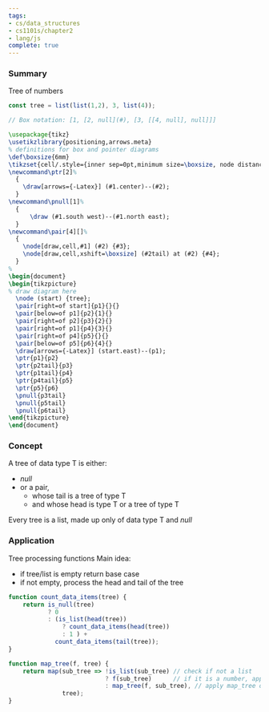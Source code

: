 ```yaml
---
tags:
- cs/data_structures
- cs1101s/chapter2
- lang/js
complete: true
---
```

### Summary
Tree of numbers
```js
const tree = list(list(1,2), 3, list(4));

// Box notation: [1, [2, null](#), [3, [[4, null], null]]]
```
```tikz
\usepackage{tikz}
\usetikzlibrary{positioning,arrows.meta}
% definitions for box and pointer diagrams
\def\boxsize{6mm}
\tikzset{cell/.style={inner sep=0pt,minimum size=\boxsize, node distance=2em and 3.5em}}
\newcommand\ptr[2]%
  {
    \draw[arrows={-Latex}] (#1.center)--(#2);
  }
\newcommand\pnull[1]%
  {
      \draw (#1.south west)--(#1.north east);
  }
\newcommand\pair[4][]%
  {
    \node[draw,cell,#1] (#2) {#3};
    \node[draw,cell,xshift=\boxsize] (#2tail) at (#2) {#4};
  }
% 
\begin{document}
\begin{tikzpicture}
% draw diagram here
  \node (start) {tree};
  \pair[right=of start]{p1}{}{}
  \pair[below=of p1]{p2}{1}{}
  \pair[right=of p2]{p3}{2}{}
  \pair[right=of p1]{p4}{3}{}
  \pair[right=of p4]{p5}{}{}
  \pair[below=of p5]{p6}{4}{}
  \draw[arrows={-Latex}] (start.east)--(p1);
  \ptr{p1}{p2}
  \ptr{p2tail}{p3}
  \ptr{p1tail}{p4}
  \ptr{p4tail}{p5}
  \ptr{p5}{p6}
  \pnull{p3tail}
  \pnull{p5tail}
  \pnull{p6tail}
\end{tikzpicture}
\end{document}
```
### Concept
A tree of data type T is either:
- *null*
- or a pair,
	- whose tail is a tree of type T
	- and whose head is type T or a tree of type T

Every tree is a list, made up only of data type T and _null_
### Application
Tree processing functions
Main idea:
- if tree/list is empty return base case
- if not empty, process the head and tail of the tree
```js
function count_data_items(tree) {
	return is_null(tree)            
		   ? 0            
		   : (is_list(head(tree))               
			   ? count_data_items(head(tree))                
			   : 1 ) +
			 count_data_items(tail(tree));
}

function map_tree(f, tree) {     
	return map(sub_tree => !is_list(sub_tree) // check if not a list
						   ? f(sub_tree)      // if it is a number, apply the function              
						   : map_tree(f, sub_tree), // apply map_tree on the head as well
			   tree);
} 